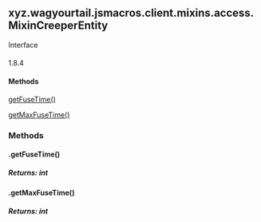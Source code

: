 

xyz.wagyourtail.jsmacros.client.mixins.access.MixinCreeperEntity
----------------------------------------------------------------

Interface
#### 

1.8.4

#### Methods

[getFuseTime()](#getFuseTime-)


[getMaxFuseTime()](#getMaxFuseTime-)



### Methods

#### .getFuseTime()


##### Returns: int



#### .getMaxFuseTime()


##### Returns: int




